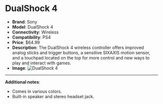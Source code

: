 # DualShock 4

- **Brand**: Sony
- **Model**: DualShock 4
- **Connectivity**: Wireless
- **Compatibility**: PS4
- **Price**: $64.99
- **Description**: The DualShock 4 wireless controller offers improved analog sticks and trigger buttons, a sensitive SIXAXIS motion sensor, and a touchpad located on the top for more control and new ways to play and interact with games.
- **Image**: ![DualShock 4](URL_to_DualShock_4_image)

---
**Additional notes**:
- Comes in various colors.
- Built-in speaker and stereo headset jack.